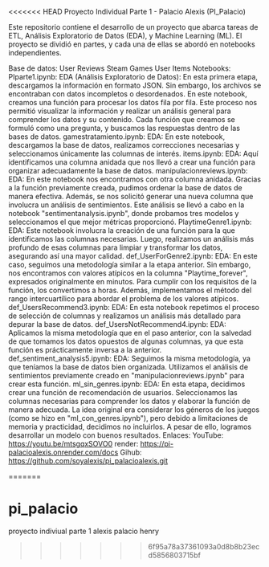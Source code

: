 <<<<<<< HEAD
Proyecto Individual Parte 1 - Palacio Alexis (PI_Palacio)

Este repositorio contiene el desarrollo de un proyecto que abarca tareas de ETL, Análisis Exploratorio de Datos (EDA), y Machine Learning (ML). El proyecto se dividió en partes, y cada una de ellas se abordó en notebooks independientes.

Base de datos:
    User Reviews
    Steam Games
    User Items
Notebooks:
    PIparte1.ipynb:
        EDA (Análisis Exploratorio de Datos):
            En esta primera etapa, descargamos la información en formato JSON. Sin embargo, los archivos se encontraban con datos incompletos o desordenados. En este notebook, creamos una función para procesar los datos fila por fila. Este proceso nos permitió visualizar la información y realizar un análisis general para comprender los datos y su contenido. Cada función que creamos se formuló como una pregunta, y buscamos las respuestas dentro de las bases de datos.
    gamestratamiento.ipynb:
        EDA:
            En este notebook, descargamos la base de datos, realizamos correcciones necesarias y seleccionamos únicamente las columnas de interés.
    items.ipynb:
        EDA:
            Aquí identificamos una columna anidada que nos llevó a crear una función para organizar adecuadamente la base de datos.
    manipulacionreviews.ipynb:
        EDA:
            En este notebook nos encontramos con otra columna anidada. Gracias a la función previamente creada, pudimos ordenar la base de datos de manera efectiva. Además, se nos solicitó generar una nueva columna que involucra un análisis de sentimientos. Este análisis se llevó a cabo en la notebook "sentimentanalysis.ipynb", donde probamos tres modelos y seleccionamos el que mejor métricas proporcionó.
    PlaytimeGenre1.ipynb:
        EDA:
            Este notebook involucra la creación de una función para la que identificamos las columnas necesarias. Luego, realizamos un análisis más profundo de esas columnas para limpiar y transformar los datos, asegurando así una mayor calidad.
    def_UserForGenre2.ipynb:
        EDA:
            En este caso, seguimos una metodología similar a la etapa anterior. Sin embargo, nos encontramos con valores atípicos en la columna "Playtime_forever", expresados originalmente en minutos. Para cumplir con los requisitos de la función, los convertimos a horas. Además, implementamos el método del rango intercuartílico para abordar el problema de los valores atípicos.
    def_UsersRecommend3.ipynb:
        EDA:
            En esta notebook repetimos el proceso de selección de columnas y realizamos un análisis más detallado para depurar la base de datos.
    def_UsersNotRecommend4.ipynb:
        EDA:
            Aplicamos la misma metodología que en el paso anterior, con la salvedad de que tomamos los datos opuestos de algunas columnas, ya que esta función es prácticamente inversa a la anterior.
    def_sentiment_analysis5.ipynb:
        EDA:
            Seguimos la misma metodología, ya que teníamos la base de datos bien organizada. Utilizamos el análisis de sentimientos previamente creado en "manipulacionreviews.ipynb" para crear esta función.
    ml_sin_genres.ipynb:
        EDA:
            En esta etapa, decidimos crear una función de recomendación de usuarios. Seleccionamos las columnas necesarias para comprender los datos y elaborar la función de manera adecuada. La idea original era considerar los géneros de los juegos (como se hizo en "ml_con_genres.ipynb"), pero debido a limitaciones de memoria y practicidad, decidimos no incluirlos. A pesar de ello, logramos desarrollar un modelo con buenos resultados.
Enlaces:
        YouTube: https://youtu.be/mtsgqxSOVO0
        render: https://pi-palacioalexis.onrender.com/docs
        Gihub: https://github.com/soyalexis/pi_palacioalexis.git

=======
# pi_palacio
proyecto indiviual parte 1 alexis palacio henry 
>>>>>>> 6f95a78a37361093a0d8b8b23ecd5856803715bf
